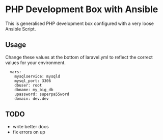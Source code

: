 # PHP Development Box with Ansible 

This is generalised PHP development box configured with a very loose
Ansible Script. 

## Usage
Change these values at the bottom of laravel.yml to reflect the correct values for your environment. 

````
  vars:
    mysqlservice: mysqld
    mysql_port: 3306
    dbuser: root
    dbname: my_big_db
    upassword: superpa55word
    domain: dev.dev
````

## TODO

* write better docs
* fix errors on up
